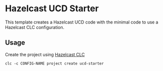 # Hazelcast UCD Starter

This template creates a Hazelcast UCD code with the minimal code to use a Hazelcast CLC configuration.

## Usage

Create the project using [Hazelcast CLC](https://github.com/hazelcast/hazelcast-commandline-client/)

```
clc -c CONFIG-NAME project create ucd-starter
```
